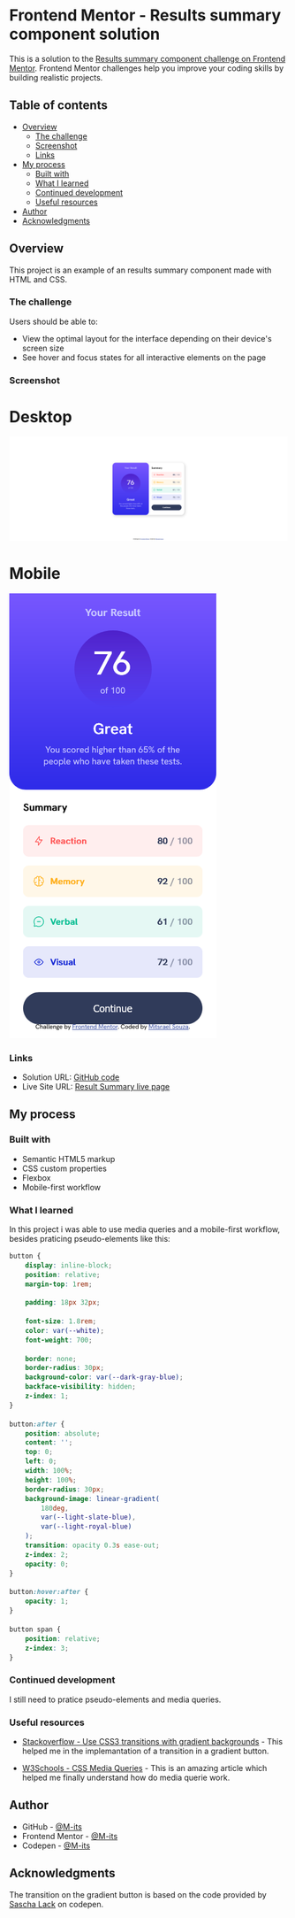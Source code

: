 # Frontend Mentor - Results summary component solution

This is a solution to the [Results summary component challenge on Frontend Mentor](https://www.frontendmentor.io/challenges/results-summary-component-CE_K6s0maV). Frontend Mentor challenges help you improve your coding skills by building realistic projects. 

## Table of contents

- [Overview](#overview)
  - [The challenge](#the-challenge)
  - [Screenshot](#screenshot)
  - [Links](#links)
- [My process](#my-process)
  - [Built with](#built-with)
  - [What I learned](#what-i-learned)
  - [Continued development](#continued-development)
  - [Useful resources](#useful-resources)
- [Author](#author)
- [Acknowledgments](#acknowledgments)

## Overview
  This project is an example of an results summary component made with HTML and CSS.

### The challenge

Users should be able to:

- View the optimal layout for the interface depending on their device's screen size
- See hover and focus states for all interactive elements on the page

### Screenshot

# Desktop
![Desktop](./desktop-solution2.png)

# Mobile
![mobile](./mobile-solution.png)


### Links

- Solution URL: [GitHub code](https://github.com/M-its/results-summary-component)
- Live Site URL: [Result Summary live page](https://m-its.github.io/results-summary-component/)

## My process

### Built with

- Semantic HTML5 markup
- CSS custom properties
- Flexbox
- Mobile-first workflow

### What I learned

In this project i was able to use media queries and a mobile-first workflow, besides praticing pseudo-elements like this:

```css
button {
    display: inline-block;
    position: relative;
    margin-top: 1rem;

    padding: 18px 32px;

    font-size: 1.8rem;
    color: var(--white);
    font-weight: 700;

    border: none;
    border-radius: 30px;
    background-color: var(--dark-gray-blue);
    backface-visibility: hidden;
    z-index: 1;
}

button:after {
    position: absolute;
    content: '';
    top: 0;
    left: 0;
    width: 100%;
    height: 100%;
    border-radius: 30px;
    background-image: linear-gradient(
        180deg,
        var(--light-slate-blue),
        var(--light-royal-blue)
    );
    transition: opacity 0.3s ease-out;
    z-index: 2;
    opacity: 0;
}

button:hover:after {
    opacity: 1;
}

button span {
    position: relative;
    z-index: 3;
}
```

### Continued development

I still need to pratice pseudo-elements and media queries.

### Useful resources

- [Stackoverflow - Use CSS3 transitions with gradient backgrounds](https://stackoverflow.com/questions/6542212/use-css3-transitions-with-gradient-backgrounds) - This helped me in the implemantation of a transition in a gradient button.

- [W3Schools - CSS Media Queries](https://www.w3schools.com/css/css3_mediaqueries.asp) - This is an amazing article which helped me finally understand how do media querie work.

## Author

-   GitHub - [@M-its](https://github.com/M-its)
-   Frontend Mentor - [@M-its](https://www.frontendmentor.io/profile/M-its)
-   Codepen - [@M-its](https://codepen.io/m-its)

## Acknowledgments

The transition on the gradient button is based on the code provided by [Sascha Lack](https://codepen.io/sashtown/pen/DRyZKw) on codepen.
